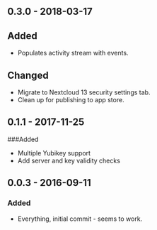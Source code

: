 ## 0.3.0 - 2018-03-17
## Added
- Populates activity stream with events.

## Changed
- Migrate to Nextcloud 13 security settings tab.
- Clean up for publishing to app store.

## 0.1.1 - 2017-11-25
###Added
- Multiple Yubikey support
- Add server and key validity checks

## 0.0.3 - 2016-09-11
### Added
- Everything, initial commit - seems to work.
